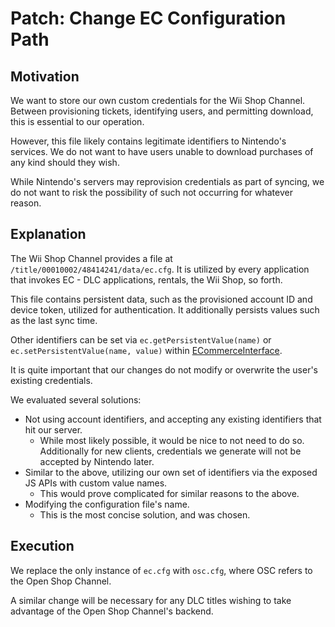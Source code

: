 # Patch: Change EC Configuration Path

## Motivation
We want to store our own custom credentials for the Wii Shop Channel.
Between provisioning tickets, identifying users, and permitting download, this is essential to our operation.

However, this file likely contains legitimate identifiers to Nintendo's services. We do not want to have users unable to download purchases of any kind should they wish.

While Nintendo's servers may reprovision credentials as part of syncing, we do not want to risk the possibility of such not occurring for whatever reason.

## Explanation
The Wii Shop Channel provides a file at `/title/00010002/48414241/data/ec.cfg`. It is utilized by every application that invokes EC - DLC applications, rentals, the Wii Shop, so forth.

This file contains persistent data, such as the provisioned account ID and device token, utilized for authentication. It additionally persists values such as the last sync time.

Other identifiers can be set via `ec.getPersistentValue(name)` or `ec.setPersistentValue(name, value)` within [ECommerceInterface](https://docs.oscwii.org/wii-shop-channel/js/ec/ecommerceinterface).

It is quite important that our changes do not modify or overwrite the user's existing credentials.

We evaluated several solutions:
  - Not using account identifiers, and accepting any existing identifiers that hit our server.
    - While most likely possible, it would be nice to not need to do so. Additionally for new clients, credentials we generate will not be accepted by Nintendo later.
  - Similar to the above, utilizing our own set of identifiers via the exposed JS APIs with custom value names.
    - This would prove complicated for similar reasons to the above.
  - Modifying the configuration file's name.
    - This is the most concise solution, and was chosen.

## Execution
We replace the only instance of `ec.cfg` with `osc.cfg`, where OSC refers to the Open Shop Channel.

A similar change will be necessary for any DLC titles wishing to take advantage of the Open Shop Channel's backend.